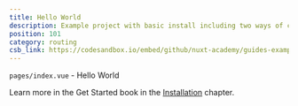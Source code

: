 ```yaml
---
title: Hello World
description: Example project with basic install including two ways of creating a page component.
position: 101
category: routing
csb_link: https://codesandbox.io/embed/github/nuxt-academy/guides-examples/tree/master/01_get_started/01_installation?
---
```


<example-intro></example-intro>

`pages/index.vue` - Hello World

<base-alert type="next">

Learn more in the Get Started book in the [Installation](/guides/get-started/installation) chapter.

</base-alert>

<code-sandbox :src="csb_link"></code-sandbox>
